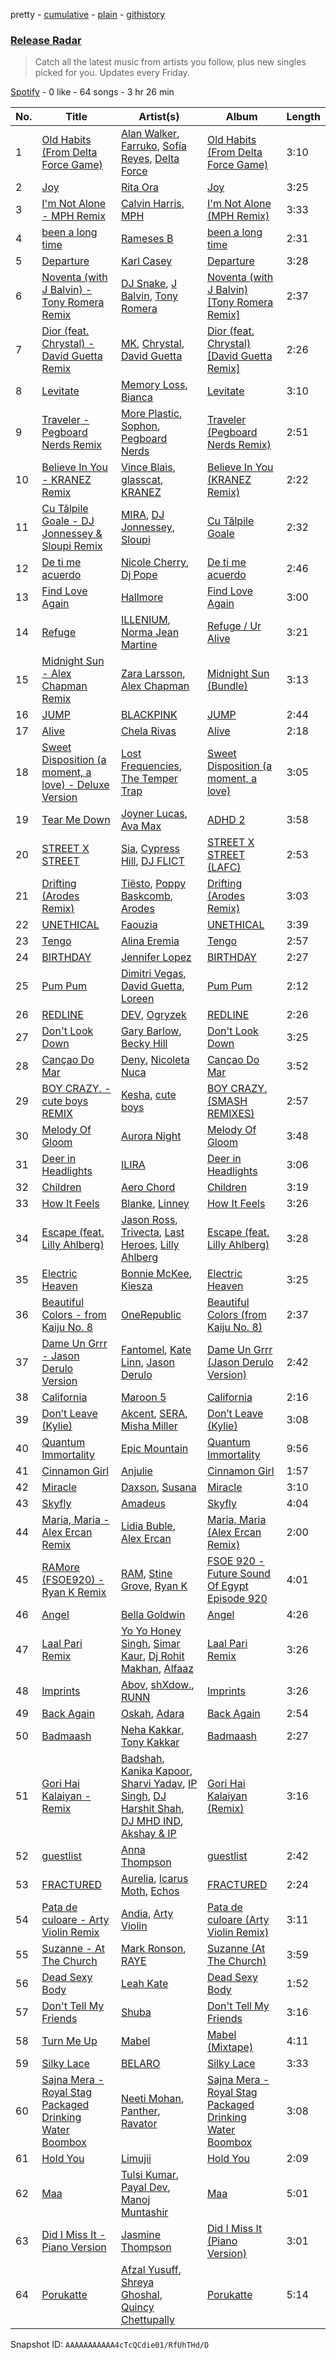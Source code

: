 pretty - [cumulative](/playlists/cumulative/37i9dQZEVXbvJfTkO3GeW5.md) - [plain](/playlists/plain/37i9dQZEVXbvJfTkO3GeW5) - [githistory](https://github.githistory.xyz/mdn522/spotify-playlist-archive/blob/main/playlists/plain/37i9dQZEVXbvJfTkO3GeW5)

### [Release Radar](https://open.spotify.com/playlist/37i9dQZEVXbvJfTkO3GeW5)

> Catch all the latest music from artists you follow, plus new singles picked for you\. Updates every Friday.

[Spotify](https://open.spotify.com/user/spotify) - 0 like - 64 songs - 3 hr 26 min

| No. | Title | Artist(s) | Album | Length |
|---|---|---|---|---|
| 1 | [Old Habits \(From Delta Force Game\)](https://open.spotify.com/track/5tKCXGkAsVCQW2Wce51Gs3) | [Alan Walker](https://open.spotify.com/artist/7vk5e3vY1uw9plTHJAMwjN), [Farruko](https://open.spotify.com/artist/329e4yvIujISKGKz1BZZbO), [Sofía Reyes](https://open.spotify.com/artist/0haZhu4fFKt0Ag94kZDiz2), [Delta Force](https://open.spotify.com/artist/7LMRd2GY8us9EXHeY4Mi9G) | [Old Habits \(From Delta Force Game\)](https://open.spotify.com/album/6JC5LFS1ZhuNjN31EMfWWX) | 3:10 |
| 2 | [Joy](https://open.spotify.com/track/51zebAwN6zTBOw0ue2XLIP) | [Rita Ora](https://open.spotify.com/artist/5CCwRZC6euC8Odo6y9X8jr) | [Joy](https://open.spotify.com/album/5zWuDfviPKmQ8SdoMlgGat) | 3:25 |
| 3 | [I'm Not Alone \- MPH Remix](https://open.spotify.com/track/1z6pTKnrEpokcfwked9cNx) | [Calvin Harris](https://open.spotify.com/artist/7CajNmpbOovFoOoasH2HaY), [MPH](https://open.spotify.com/artist/62SCu33InHVq97VaWw3eof) | [I'm Not Alone \(MPH Remix\)](https://open.spotify.com/album/17Ig8wh18XZqSjxfzyXCW5) | 3:33 |
| 4 | [been a long time](https://open.spotify.com/track/5QfcAj0tXT76fPgay8dmBP) | [Rameses B](https://open.spotify.com/artist/06EfEcjc0vdvI6VNL0soIO) | [been a long time](https://open.spotify.com/album/2eK6M4lR0VeeIJrmmtVBZx) | 2:31 |
| 5 | [Departure](https://open.spotify.com/track/0fSrSwByWnzY9gOjc4ZD3o) | [Karl Casey](https://open.spotify.com/artist/4oGlqi5TaK8r8K50fQhUbe) | [Departure](https://open.spotify.com/album/0U89hlmr76QWhgGBfdnL5d) | 3:28 |
| 6 | [Noventa \(with J Balvin\) \- Tony Romera Remix](https://open.spotify.com/track/3RLVNDwFp3dVcdMnmhM8Kh) | [DJ Snake](https://open.spotify.com/artist/540vIaP2JwjQb9dm3aArA4), [J Balvin](https://open.spotify.com/artist/1vyhD5VmyZ7KMfW5gqLgo5), [Tony Romera](https://open.spotify.com/artist/7GQsOji7pfixzkLt63awo5) | [Noventa \(with J Balvin\) \[Tony Romera Remix\]](https://open.spotify.com/album/47H6oGgrbPUsUviwtTYeo5) | 2:37 |
| 7 | [Dior \(feat\. Chrystal\) \- David Guetta Remix](https://open.spotify.com/track/5CboUpvvZdZRApvEVJppB3) | [MK](https://open.spotify.com/artist/1yqxFtPHKcGcv6SXZNdyT9), [Chrystal](https://open.spotify.com/artist/5bQ3wFgekuIMIcWJuxkqLK), [David Guetta](https://open.spotify.com/artist/1Cs0zKBU1kc0i8ypK3B9ai) | [Dior \(feat\. Chrystal\) \[David Guetta Remix\]](https://open.spotify.com/album/6UbRsSRjyIaCNvzJGmEQGO) | 2:26 |
| 8 | [Levitate](https://open.spotify.com/track/1gXsuEndqOqApPGOqXCTOV) | [Memory Loss](https://open.spotify.com/artist/7vtgsxOrAmBF7y1JxyKUm3), [Bianca](https://open.spotify.com/artist/43BmOTbp0fKzSvC4YxykMl) | [Levitate](https://open.spotify.com/album/5Gsiiv23FbgcMMqJNiDrPS) | 3:10 |
| 9 | [Traveler \- Pegboard Nerds Remix](https://open.spotify.com/track/5pCCHVQzOKxn10NLzqCqZ6) | [More Plastic](https://open.spotify.com/artist/2pTv3pLM9Cw3tblbBHOAzN), [Sophon](https://open.spotify.com/artist/7AmI3Zl33iDdhRMvq0MiAV), [Pegboard Nerds](https://open.spotify.com/artist/0lLY20XpZ9yDobkbHI7u1y) | [Traveler \(Pegboard Nerds Remix\)](https://open.spotify.com/album/6xaWcDTQrvNITR8ZP6GBVa) | 2:51 |
| 10 | [Believe In You \- KRANEZ Remix](https://open.spotify.com/track/5ny2OwmvbcFRk9uz5hFYfR) | [Vince Blais](https://open.spotify.com/artist/10gKXDvHvRN9O9VjYbR1zu), [glasscat](https://open.spotify.com/artist/1iZIgKdk4aQdTSupTIcRSQ), [KRANEZ](https://open.spotify.com/artist/66VfE1tRObLweW0u0vDMJo) | [Believe In You \(KRANEZ Remix\)](https://open.spotify.com/album/6Ht0bTkFjimf3IRHnFmY3x) | 2:22 |
| 11 | [Cu Tălpile Goale \- DJ Jonnessey & Sloupi Remix](https://open.spotify.com/track/1jZi1agCrsDtiBhkC3eJFr) | [MIRA](https://open.spotify.com/artist/2nMFC7hWK0haX8ilvRpb59), [DJ Jonnessey](https://open.spotify.com/artist/1FFnh89ojKlsOfPnVZNtaF), [Sloupi](https://open.spotify.com/artist/0b9GbIoqaHNXwDtUtOFSjI) | [Cu Tălpile Goale](https://open.spotify.com/album/2Qcos2tXYYKx1rbprJ15hf) | 2:32 |
| 12 | [De ti me acuerdo](https://open.spotify.com/track/1oiIkU5RqEP44HcsYEp6nw) | [Nicole Cherry](https://open.spotify.com/artist/6rgOaYJps51uMmUyzm5fi7), [Dj Pope](https://open.spotify.com/artist/6v6C3dH5H2SYdvFyhxYLwp) | [De ti me acuerdo](https://open.spotify.com/album/0iP1S2FeHcX9Gqt7umCH6n) | 2:46 |
| 13 | [Find Love Again](https://open.spotify.com/track/5q8oD3JonSIOSAVWKtkBfP) | [Hallmore](https://open.spotify.com/artist/5xNJEEXcQg0ohvWvnyYZXf) | [Find Love Again](https://open.spotify.com/album/3pqhhPYcGU4FpWJ2Dl1D05) | 3:00 |
| 14 | [Refuge](https://open.spotify.com/track/1PCkDEDApsRDfUIIp7uEp3) | [ILLENIUM](https://open.spotify.com/artist/45eNHdiiabvmbp4erw26rg), [Norma Jean Martine](https://open.spotify.com/artist/2fsk4VlJdNF6G8cCMDrrzB) | [Refuge / Ur Alive](https://open.spotify.com/album/3Hymehl5lIAtEiLctZu9xJ) | 3:21 |
| 15 | [Midnight Sun \- Alex Chapman Remix](https://open.spotify.com/track/1LFBygPkUZyFE0U7hJDWOb) | [Zara Larsson](https://open.spotify.com/artist/1Xylc3o4UrD53lo9CvFvVg), [Alex Chapman](https://open.spotify.com/artist/3c8wfedCs5BJGHcFyusyeh) | [Midnight Sun \(Bundle\)](https://open.spotify.com/album/601jO1tp8mHigKBy04WjqR) | 3:13 |
| 16 | [JUMP](https://open.spotify.com/track/5H1sKFMzDeMtXwND3V6hRY) | [BLACKPINK](https://open.spotify.com/artist/41MozSoPIsD1dJM0CLPjZF) | [JUMP](https://open.spotify.com/album/3hzoZlx2KwtvJEUl9piPWr) | 2:44 |
| 17 | [Alive](https://open.spotify.com/track/0zWBOpKOGIydizpHCHnVuR) | [Chela Rivas](https://open.spotify.com/artist/1NUXnGPzPYyTiaEegkod3n) | [Alive](https://open.spotify.com/album/6JB2u46xUFwZGuueA9PEK6) | 2:18 |
| 18 | [Sweet Disposition \(a moment, a love\) \- Deluxe Version](https://open.spotify.com/track/6HEQPk9FjKNijsasoeSuhP) | [Lost Frequencies](https://open.spotify.com/artist/7f5Zgnp2spUuuzKplmRkt7), [The Temper Trap](https://open.spotify.com/artist/4W48hZAnAHVOC2c8WH8pcq) | [Sweet Disposition \(a moment, a love\)](https://open.spotify.com/album/3E9Ac3C8jwX5cZotFJ0SPD) | 3:05 |
| 19 | [Tear Me Down](https://open.spotify.com/track/7qNlKnzsoNz00eUxvGzdmP) | [Joyner Lucas](https://open.spotify.com/artist/6C1ohJrd5VydigQtaGy5Wa), [Ava Max](https://open.spotify.com/artist/4npEfmQ6YuiwW1GpUmaq3F) | [ADHD 2](https://open.spotify.com/album/6CdUv4PQeizXqsV1dsTegM) | 3:58 |
| 20 | [STREET X STREET](https://open.spotify.com/track/0TTeiR2MFoLQvcI8kdGx65) | [Sia](https://open.spotify.com/artist/5WUlDfRSoLAfcVSX1WnrxN), [Cypress Hill](https://open.spotify.com/artist/4P0dddbxPil35MNN9G2MEX), [DJ FLICT](https://open.spotify.com/artist/5kGccnf4y59UqCEMOPzAXX) | [STREET X STREET \(LAFC\)](https://open.spotify.com/album/0JRb0dJsfPJtDJ5MIIpGZF) | 2:53 |
| 21 | [Drifting \(Arodes Remix\)](https://open.spotify.com/track/6Oy2VKOZ2sduYfNu7Eje3f) | [Tiësto](https://open.spotify.com/artist/2o5jDhtHVPhrJdv3cEQ99Z), [Poppy Baskcomb](https://open.spotify.com/artist/4STmXOXUF3UieHU46NWLVt), [Arodes](https://open.spotify.com/artist/4p2f8wUtltMAFuIJB4NR47) | [Drifting \(Arodes Remix\)](https://open.spotify.com/album/5bbRJwFsL9GVfBW4PHFIlt) | 3:03 |
| 22 | [UNETHICAL](https://open.spotify.com/track/6QKpHmO41jkd9pTp0FfmHs) | [Faouzia](https://open.spotify.com/artist/5NhgsV7qPWHZqYEMKzbYvo) | [UNETHICAL](https://open.spotify.com/album/7JGdeYz3PWV1n79hAUxhTc) | 3:39 |
| 23 | [Tengo](https://open.spotify.com/track/6vMNao4AT6D51DPE9EDfik) | [Alina Eremia](https://open.spotify.com/artist/6cpj6MeLF0pLx34Un9Bpj3) | [Tengo](https://open.spotify.com/album/2bjNxDZCgkwqteFLhimblV) | 2:57 |
| 24 | [BIRTHDAY](https://open.spotify.com/track/4GfscdpaWdBjSovc3UNoas) | [Jennifer Lopez](https://open.spotify.com/artist/2DlGxzQSjYe5N6G9nkYghR) | [BIRTHDAY](https://open.spotify.com/album/2YxzQz0dgcUu6RmR2zc9jD) | 2:27 |
| 25 | [Pum Pum](https://open.spotify.com/track/0l8c2GCnuNc0mDWYd8J2aX) | [Dimitri Vegas](https://open.spotify.com/artist/2HkAI0YrEcgoR8QdaURqhO), [David Guetta](https://open.spotify.com/artist/1Cs0zKBU1kc0i8ypK3B9ai), [Loreen](https://open.spotify.com/artist/49aaHxvAJ0tCh0F15OnwIl) | [Pum Pum](https://open.spotify.com/album/46Br00VcUWM7IRuxE3UjcB) | 2:12 |
| 26 | [REDLINE](https://open.spotify.com/track/52IXXtvRbbRGL8NrP9xF3V) | [DEV](https://open.spotify.com/artist/7Ip2u3e5Nv6fFb5xyIHxEE), [Ogryzek](https://open.spotify.com/artist/1Sdc6ySbIvzO0X9vbyHzWm) | [REDLINE](https://open.spotify.com/album/0LvlcLYim5jjXWQW6pSU0k) | 2:26 |
| 27 | [Don't Look Down](https://open.spotify.com/track/060VALM3GBwYuLva2Kg4r9) | [Gary Barlow](https://open.spotify.com/artist/3ZcbVcd3fsf9qKK02UVzGB), [Becky Hill](https://open.spotify.com/artist/4EPJlUEBy49EX1wuFOvtjK) | [Don't Look Down](https://open.spotify.com/album/09vETzLYeQ2RxuOOWYpkeY) | 3:25 |
| 28 | [Cançao Do Mar](https://open.spotify.com/track/7DPbg4UKfcapgLEHplXbVQ) | [Deny](https://open.spotify.com/artist/6JgR62Hn12bNkaMXWAFNKP), [Nicoleta Nuca](https://open.spotify.com/artist/7BRYcgYwaw9fhVKX4VUiUA) | [Cançao Do Mar](https://open.spotify.com/album/6NSWtyD8d7dATYArcWnJRV) | 3:52 |
| 29 | [BOY CRAZY\. \- cute boys REMIX](https://open.spotify.com/track/57ANChpQzi5NZHWKWByUNu) | [Kesha](https://open.spotify.com/artist/6LqNN22kT3074XbTVUrhzX), [cute boys](https://open.spotify.com/artist/0uVe7osHKyN6PpaHwjWf43) | [BOY CRAZY\. \(SMASH REMIXES\)](https://open.spotify.com/album/0YdxI1nWj9oy7jDK8R9TPC) | 2:57 |
| 30 | [Melody Of Gloom](https://open.spotify.com/track/1qm28Tn0cpUVosgTcnwMHp) | [Aurora Night](https://open.spotify.com/artist/58PDMEzS2t3Ud9cI5epA12) | [Melody Of Gloom](https://open.spotify.com/album/4QzivCuvXgzcMIS4dfLBXh) | 3:48 |
| 31 | [Deer in Headlights](https://open.spotify.com/track/5zvNes71zsgXoEciXrwM2o) | [ILIRA](https://open.spotify.com/artist/6mzs66iVW15C5iLt0JLt41) | [Deer in Headlights](https://open.spotify.com/album/16NWmB4YJjO4hsTO0Xy1gN) | 3:06 |
| 32 | [Children](https://open.spotify.com/track/510tX0me6H3b4cY6kAJqKR) | [Aero Chord](https://open.spotify.com/artist/6lO3fSdhsdpeOcrbqAJsRU) | [Children](https://open.spotify.com/album/4rN8NvGWrP7soRAoYjz2e4) | 3:19 |
| 33 | [How It Feels](https://open.spotify.com/track/6wrfjapgdCBiKvLDuqJKTW) | [Blanke](https://open.spotify.com/artist/59Yq0xrABEihHANsfo9QMT), [Linney](https://open.spotify.com/artist/0vomb9Zaob10lPzxBcIiNb) | [How It Feels](https://open.spotify.com/album/1lFkp4cM4tWA7s66CbCyua) | 3:26 |
| 34 | [Escape \(feat\. Lilly Ahlberg\)](https://open.spotify.com/track/1oDlQ0JGgXfXTWWrtmdOku) | [Jason Ross](https://open.spotify.com/artist/6CCTvLyIHqUhY6VQizt150), [Trivecta](https://open.spotify.com/artist/4AT7XlLBevgZIiKvZQ83ye), [Last Heroes](https://open.spotify.com/artist/3HHfEn7yPOy3IiHS6CHG97), [Lilly Ahlberg](https://open.spotify.com/artist/2s8bgT1CE6KOA0a2omeCDk) | [Escape \(feat\. Lilly Ahlberg\)](https://open.spotify.com/album/7v7d7AEWvKt5RMXg94MknR) | 3:28 |
| 35 | [Electric Heaven](https://open.spotify.com/track/2QGtkSwhGoBVZ7Gu9kCoXD) | [Bonnie McKee](https://open.spotify.com/artist/7dtJROxWQe3fxxF5t7o67N), [Kiesza](https://open.spotify.com/artist/4zxvC7CRGvggq9EWXOpwAo) | [Electric Heaven](https://open.spotify.com/album/7kj0ogoANmNMHRUqhDzw2v) | 3:25 |
| 36 | [Beautiful Colors \- from Kaiju No\. 8](https://open.spotify.com/track/0baR1QmlC8CruupaxA1IYA) | [OneRepublic](https://open.spotify.com/artist/5Pwc4xIPtQLFEnJriah9YJ) | [Beautiful Colors \(from Kaiju No\. 8\)](https://open.spotify.com/album/2jljUUaSxmuX3aoDQNak4e) | 2:37 |
| 37 | [Dame Un Grrr \- Jason Derulo Version](https://open.spotify.com/track/6UXPN9iOtrRPcXSUCRtlZt) | [Fantomel](https://open.spotify.com/artist/5KSiZki8gCESiSq0z35Ald), [Kate Linn](https://open.spotify.com/artist/2b01rwtcqW5LyfVBMzIFQ4), [Jason Derulo](https://open.spotify.com/artist/07YZf4WDAMNwqr4jfgOZ8y) | [Dame Un Grrr \(Jason Derulo Version\)](https://open.spotify.com/album/0rp7R6plxGFu7SJ550T35t) | 2:42 |
| 38 | [California](https://open.spotify.com/track/6Fu81TIuJn4rYleNUctqOx) | [Maroon 5](https://open.spotify.com/artist/04gDigrS5kc9YWfZHwBETP) | [California](https://open.spotify.com/album/08Dvx4JDDAICQr0Vzeu0ve) | 2:16 |
| 39 | [Don’t Leave \(Kylie\)](https://open.spotify.com/track/3rZYXD5bAaKOpJvOyEqSJr) | [Akcent](https://open.spotify.com/artist/57Pw3FSi1qi2fOY4wKOKjK), [SERA](https://open.spotify.com/artist/3Anj5rCWtYTgRvV7pdq6GE), [Misha Miller](https://open.spotify.com/artist/3RyCLaPoUBr14rFufZ7Gnp) | [Don’t Leave \(Kylie\)](https://open.spotify.com/album/5pDOrPKuOlkwVwiYWaENFy) | 3:08 |
| 40 | [Quantum Immortality](https://open.spotify.com/track/61psL5kDUwZh111vNlxgmw) | [Epic Mountain](https://open.spotify.com/artist/7meq0SFt3BxWzjbt5EVBbT) | [Quantum Immortality](https://open.spotify.com/album/3xAxZccwlh2oxSPJvOX7si) | 9:56 |
| 41 | [Cinnamon Girl](https://open.spotify.com/track/20xX6Zo9k6A7Xrj84lAsJu) | [Anjulie](https://open.spotify.com/artist/4DTbdShHu2RPYEEMUp2XWV) | [Cinnamon Girl](https://open.spotify.com/album/1Lhvcs0GSvAq4kU8YuRD7A) | 1:57 |
| 42 | [Miracle](https://open.spotify.com/track/2AASTWp5s510bkkE61AuMq) | [Daxson](https://open.spotify.com/artist/4WwMR8h0vztJLNgiL5ZFqW), [Susana](https://open.spotify.com/artist/5T8x61HRsjZo0CwH1rs6Kf) | [Miracle](https://open.spotify.com/album/2WYT69LnP1kVcgXeo84EQ8) | 3:10 |
| 43 | [Skyfly](https://open.spotify.com/track/5N3sTKDPQgGb0aVO4Wr5eS) | [Amadeus](https://open.spotify.com/artist/7wGnvmHuWqIhczXjh1PdtU) | [Skyfly](https://open.spotify.com/album/7c8eyKitTnwH427tAG0UYz) | 4:04 |
| 44 | [Maria, Maria \- Alex Ercan Remix](https://open.spotify.com/track/3J1vroqWztpFQz72QBGMjU) | [Lidia Buble](https://open.spotify.com/artist/69JOH9w7UtJrKnbUpcW2gH), [Alex Ercan](https://open.spotify.com/artist/0Up4681K8FT4Wa6JfAhldA) | [Maria, Maria \(Alex Ercan Remix\)](https://open.spotify.com/album/7uSfmyTEs7XFoLYZmmzPn7) | 2:00 |
| 45 | [RAMore \(FSOE920\) \- Ryan K Remix](https://open.spotify.com/track/1Hp1sJ11KlilNq9uDu01R0) | [RAM](https://open.spotify.com/artist/4f0a5IgkYFHFts5Z9N9SDX), [Stine Grove](https://open.spotify.com/artist/51GkQKgac6wqdicVA2DvPu), [Ryan K](https://open.spotify.com/artist/21A9FwdwDcwfINLJPCtLQ5) | [FSOE 920 \- Future Sound Of Egypt Episode 920](https://open.spotify.com/album/3KHSiqtjLyuVRyWJoUMgeN) | 4:01 |
| 46 | [Angel](https://open.spotify.com/track/0KYyR3GbA0tzQUnVmJYnKw) | [Bella Goldwin](https://open.spotify.com/artist/1iGopxKoGRFIEyBfdncWzJ) | [Angel](https://open.spotify.com/album/0zU3bmOrbYnmkbBYCj2O5x) | 4:26 |
| 47 | [Laal Pari Remix](https://open.spotify.com/track/6SFbm5N6yUPlJRaTp2Q5Q9) | [Yo Yo Honey Singh](https://open.spotify.com/artist/7uIbLdzzSEqnX0Pkrb56cR), [Simar Kaur](https://open.spotify.com/artist/5yI5MjFLwQwfP24OxchqN1), [Dj Rohit Makhan](https://open.spotify.com/artist/64iJ5lMqvZPyjI1YSvHtGj), [Alfaaz](https://open.spotify.com/artist/1xHIVVHhwnuYe0uCAip33C) | [Laal Pari Remix](https://open.spotify.com/album/3gGEbDpVBzNSDhJIajGwia) | 3:26 |
| 48 | [Imprints](https://open.spotify.com/track/1I1mP99hrvMSzzAx6BkJHA) | [Abov](https://open.spotify.com/artist/2y1X78pgv62hIvCNbp8mjf), [shXdow.](https://open.spotify.com/artist/5k013eqGq6R7I8hYIqB643), [RUNN](https://open.spotify.com/artist/3l0H4QNiYYNdIsnZ4JgJAg) | [Imprints](https://open.spotify.com/album/4Dp3YPdnQyp0rdhVVVOywP) | 3:26 |
| 49 | [Back Again](https://open.spotify.com/track/2wyrtPrEXPDQ32JM8KTHug) | [Oskah](https://open.spotify.com/artist/5z6X6OuE2HnFQY18w3ephk), [Adara](https://open.spotify.com/artist/3ZejoaXlP3oqmmTseylLDY) | [Back Again](https://open.spotify.com/album/3Xz03eyonOC13nqna9cXiL) | 2:54 |
| 50 | [Badmaash](https://open.spotify.com/track/18TBMMOs1NICUt1sQfCeuQ) | [Neha Kakkar](https://open.spotify.com/artist/5f4QpKfy7ptCHwTqspnSJI), [Tony Kakkar](https://open.spotify.com/artist/0NZtn1Kyq08alpHCTRf3dv) | [Badmaash](https://open.spotify.com/album/6lSoSyUIaSGvqoAu69xY4f) | 2:27 |
| 51 | [Gori Hai Kalaiyan \- Remix](https://open.spotify.com/track/0jznOJ3XAJ7bvluR2Fr957) | [Badshah](https://open.spotify.com/artist/0y59o4v8uw5crbN9M3JiL1), [Kanika Kapoor](https://open.spotify.com/artist/6qcIg4IPLulyc03mWR87N8), [Sharvi Yadav](https://open.spotify.com/artist/30DC0uyycct5LGcqhzE6a3), [IP Singh](https://open.spotify.com/artist/7pauOFC9bRqioSX30AvNkG), [DJ Harshit Shah](https://open.spotify.com/artist/2tj8mpAYuA0p3XjIUhviMG), [DJ MHD IND](https://open.spotify.com/artist/2YpNsPpoWV4shQrSGbJtrd), [Akshay & IP](https://open.spotify.com/artist/2jiSIlVrIaBnJA2x4jqqvf) | [Gori Hai Kalaiyan \(Remix\)](https://open.spotify.com/album/48s1slIDQ3a6zUrKWDmBsL) | 3:16 |
| 52 | [guestlist](https://open.spotify.com/track/3gKE21A9J7dwQBjC5VVLhR) | [Anna Thompson](https://open.spotify.com/artist/27CLGjeqClcaoBcr46Y0XC) | [guestlist](https://open.spotify.com/album/2JzYqQElPlUM1Ra4cSOqb9) | 2:42 |
| 53 | [FRACTURED](https://open.spotify.com/track/2aLYOKQjtZtNHL7ObmGW5y) | [Aurelia](https://open.spotify.com/artist/0qftYPJh5PD9rl0tcR4Wb2), [Icarus Moth](https://open.spotify.com/artist/7qfcSYB4mkD1YyEVIkCgi9), [Echos](https://open.spotify.com/artist/6SnMMbLQ4iS8WIyt3ksmCR) | [FRACTURED](https://open.spotify.com/album/02yDjsH4QrKDHE0BrwwFRk) | 2:24 |
| 54 | [Pata de culoare \- Arty Violin Remix](https://open.spotify.com/track/05UMEtB1a4tBIidpSXDih6) | [Andia](https://open.spotify.com/artist/6Jwwt3X2qSFanYwEHcvBkn), [Arty Violin](https://open.spotify.com/artist/5CdrfkacqPdiBATnTJdLYv) | [Pata de culoare \(Arty Violin Remix\)](https://open.spotify.com/album/6qY9Xx6STB4XlXHEJYMdsd) | 3:11 |
| 55 | [Suzanne \- At The Church](https://open.spotify.com/track/12wx44H3c9VSkfpZtoD9mB) | [Mark Ronson](https://open.spotify.com/artist/3hv9jJF3adDNsBSIQDqcjp), [RAYE](https://open.spotify.com/artist/5KKpBU5eC2tJDzf0wmlRp2) | [Suzanne \(At The Church\)](https://open.spotify.com/album/21fVMTtr0MdcSukBLtA0jw) | 3:59 |
| 56 | [Dead Sexy Body](https://open.spotify.com/track/64b0T6QCex3B8qgJWwAPyh) | [Leah Kate](https://open.spotify.com/artist/6oWOHAOyBUn6aJlKIPJK9r) | [Dead Sexy Body](https://open.spotify.com/album/27pVZEsbzVJ0ZtXyg0WrCf) | 1:52 |
| 57 | [Don't Tell My Friends](https://open.spotify.com/track/1TnqHk8hHe1NnvKmrn8jYr) | [Shuba](https://open.spotify.com/artist/3Uios5Yyv4i8EBs9H3DUY5) | [Don't Tell My Friends](https://open.spotify.com/album/2azvXPHLrkej1H2fwuk1DZ) | 3:16 |
| 58 | [Turn Me Up](https://open.spotify.com/track/60dQCCVc90CeM82Iajs4lR) | [Mabel](https://open.spotify.com/artist/1MIVXf74SZHmTIp4V4paH4) | [Mabel \(Mixtape\)](https://open.spotify.com/album/3a1kn6l83mijd3b0akLE68) | 4:11 |
| 59 | [Silky Lace](https://open.spotify.com/track/1Or5PSrHp29OJCXGY6jQCy) | [BELARO](https://open.spotify.com/artist/3XUsaUWtL1t1L2aAq2rwOd) | [Silky Lace](https://open.spotify.com/album/3o4PLsfxMCab7UgWlNvrZd) | 3:33 |
| 60 | [Sajna Mera \- Royal Stag Packaged Drinking Water Boombox](https://open.spotify.com/track/4ukjoPUoqNf0HLdHpIEIks) | [Neeti Mohan](https://open.spotify.com/artist/3ZxZ03fj3tXBZHZWzvaLSM), [Panther](https://open.spotify.com/artist/1HnV8VaGdip3y1SpJPgft0), [Ravator](https://open.spotify.com/artist/1cZXy31snJUWXKwhWRyDgs) | [Sajna Mera \- Royal Stag Packaged Drinking Water Boombox](https://open.spotify.com/album/0fiBKAcxtBUPTjz8yOGQue) | 3:08 |
| 61 | [Hold You](https://open.spotify.com/track/1g26xw8pUNAI02k5n1Yrfl) | [Limujii](https://open.spotify.com/artist/5wwtmRZaH7K74BXtobQ7tq) | [Hold You](https://open.spotify.com/album/4uih6Y53MEm81HViXrpInA) | 2:09 |
| 62 | [Maa](https://open.spotify.com/track/38DgFpRlelrCWj1eCD4B5J) | [Tulsi Kumar](https://open.spotify.com/artist/0T1CMVkqffHlqEk4BcAph1), [Payal Dev](https://open.spotify.com/artist/6FtZhorjCMfkaVJ7kKdmq7), [Manoj Muntashir](https://open.spotify.com/artist/4cAERazLlAzVGA10ORWaUP) | [Maa](https://open.spotify.com/album/3VayHdrcAAx3BHA9s5fGmP) | 5:01 |
| 63 | [Did I Miss It \- Piano Version](https://open.spotify.com/track/0mRdXFZx9UcKGO86IKFc0p) | [Jasmine Thompson](https://open.spotify.com/artist/2TL8gYTNgD6nXkyuUdDrMg) | [Did I Miss It \(Piano Version\)](https://open.spotify.com/album/61ZWoRKEb6CiMMbbv7q1N2) | 3:01 |
| 64 | [Porukatte](https://open.spotify.com/track/11LGPIVDOSzKqxbDVXTtXK) | [Afzal Yusuff](https://open.spotify.com/artist/5aLx8IMz29yKNh4WFnogsm), [Shreya Ghoshal](https://open.spotify.com/artist/0oOet2f43PA68X5RxKobEy), [Quincy Chettupally](https://open.spotify.com/artist/3zkp7yGbBUROefkivkGCtw) | [Porukatte](https://open.spotify.com/album/4ebtQW6n8R3CPeQt80vQN1) | 5:14 |

Snapshot ID: `AAAAAAAAAAA4cTcQCdie01/RfUhTHd/D`
